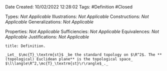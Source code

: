 <br />
<br />

Date Created: 10/02/2022 12:28:02
Tags: #Definition #Closed 

Types: _Not Applicable_
Illustrations: _Not Applicable_
Constructions: _Not Applicable_
Generalizations: _Not Applicable_

Properties: _Not Applicable_
Sufficiencies: _Not Applicable_
Equivalences: _Not Applicable_
Justifications: _Not Applicable_

``` ad-Definition
title: Definition.

_Let_ $\mc{T}_\textrm{st}$ _be the standard topology on $\R^2$. The **(topological) Euclidean plane** is the topological space_ $\l\langle\R^2,\mc{T}_\textrm{st}\r\rangle$_._

```
